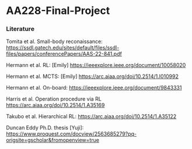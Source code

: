 # AA228-Final-Project

### Literature 
Tomita et al. Small-body reconaissance:
https://ssdl.gatech.edu/sites/default/files/ssdl-files/papers/conferencePapers/AAS-22-841.pdf

Hermann et al. RL: [Emily]
https://ieeexplore.ieee.org/document/10058020

Hermann et al. MCTS: [Emily]
https://arc.aiaa.org/doi/10.2514/1.I010992

Hermann et al. On-board:
https://ieeexplore.ieee.org/document/9843331

Harris et al. Operation procedure via RL 
https://arc.aiaa.org/doi/10.2514/1.A35169

Takubo et al. Hierarchical RL:
https://arc.aiaa.org/doi/10.2514/1.A35122

Duncan Eddy Ph.D. thesis [Yuji]:
https://www.proquest.com/docview/2563685279?pq-origsite=gscholar&fromopenview=true
